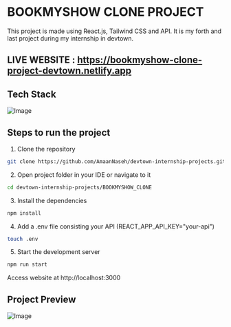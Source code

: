 # BOOKMYSHOW CLONE PROJECT

This project is made using React.js, Tailwind CSS and API. It is my forth and last project during my internship in devtown.

## LIVE WEBSITE : https://bookmyshow-clone-project-devtown.netlify.app

## Tech Stack

![Image](https://github.com/user-attachments/assets/d8c7269e-6e6e-44f5-a793-a5e3ea58af78)

## Steps to run the project

1. Clone the repository

```bash
git clone https://github.com/AmaanNaseh/devtown-internship-projects.git
```

2. Open project folder in your IDE or navigate to it

```bash
cd devtown-internship-projects/BOOKMYSHOW_CLONE
```

3. Install the dependencies

```bash
npm install
```

4. Add a .env file consisting your API (REACT_APP_API_KEY="your-api")

```bash
touch .env
```

5. Start the development server

```bash
npm run start
```

Access website at http://localhost:3000

## Project Preview

![Image](https://github.com/user-attachments/assets/e53f0c65-49f6-4492-800a-4de593f97920)
